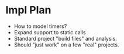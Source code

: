 # Impl Plan

 * How to model timers?
 * Expand support to static calls 
 * Standard project "build files" and analysis.
  * Should "just work" on a few "real" projects.